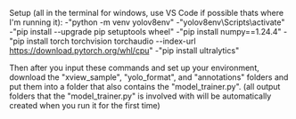 Setup (all in the terminal for windows, use VS Code if possible thats where I'm running it):
  -"python -m venv yolov8env" 
  -"yolov8env\Scripts\activate"
  -"pip install --upgrade pip setuptools wheel"
  -"pip install numpy==1.24.4"
  -"pip install torch torchvision torchaudio --index-url https://download.pytorch.org/whl/cpu"
  -"pip install ultralytics"


Then after you input these commands and set up your environment, download the "xview_sample", "yolo_format", and "annotations" folders and put them into a folder that also contains the "model_trainer.py".
(all output folders that the "model_trainer.py" is involved with will be automatically created when you run it for the first time)
